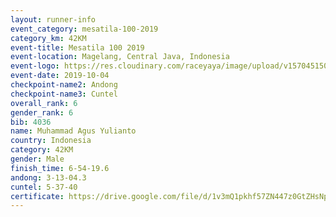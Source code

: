 ```yaml
---
layout: runner-info 
event_category: mesatila-100-2019 
category_km: 42KM 
event-title: Mesatila 100 2019 
event-location: Magelang, Central Java, Indonesia 
event-logo: https://res.cloudinary.com/raceyaya/image/upload/v1570451507/logo/mesastila100_jin7bl.jpg 
event-date: 2019-10-04 
checkpoint-name2: Andong 
checkpoint-name3: Cuntel 
overall_rank: 6
gender_rank: 6
bib: 4036
name: Muhammad Agus Yulianto
country: Indonesia
category: 42KM
gender: Male
finish_time: 6-54-19.6
andong: 3-13-04.3
cuntel: 5-37-40
certificate: https://drive.google.com/file/d/1v3mQ1pkhf57ZN447z0GtZHsNph-P14Qr/view?usp=sharing
---
```

